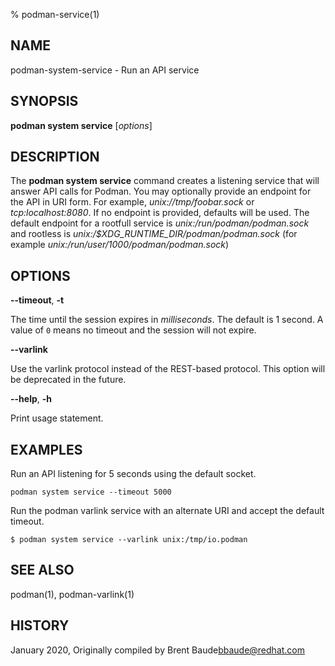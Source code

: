% podman-service(1)

## NAME
podman\-system\-service - Run an API service

## SYNOPSIS
**podman system service** [*options*]

## DESCRIPTION
The **podman system service** command creates a listening service that will answer API calls for Podman.  You may
optionally provide an endpoint for the API in URI form.  For example, *unix://tmp/foobar.sock* or *tcp:localhost:8080*.
If no endpoint is provided, defaults will be used.  The default endpoint for a rootfull
service is *unix:/run/podman/podman.sock* and rootless is *unix:/$XDG_RUNTIME_DIR/podman/podman.sock* (for
example *unix:/run/user/1000/podman/podman.sock*)

## OPTIONS

**--timeout**, **-t**

The time until the session expires in _milliseconds_. The default is 1
second. A value of `0` means no timeout and the session will not expire.

**--varlink**

Use the varlink protocol instead of the REST-based protocol.  This option will be deprecated in the future.

**--help**, **-h**

Print usage statement.

## EXAMPLES

Run an API listening for 5 seconds using the default socket.
```
podman system service --timeout 5000
```

Run the podman varlink service with an alternate URI and accept the default timeout.
```
$ podman system service --varlink unix:/tmp/io.podman
```

## SEE ALSO
podman(1), podman-varlink(1)

## HISTORY
January 2020, Originally compiled by Brent Baude<bbaude@redhat.com>
